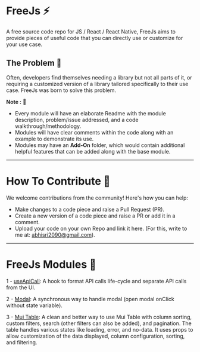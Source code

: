 # FreeJs ⚡️

A free source code repo for JS / React / React Native, FreeJs aims to provide pieces of useful code that you can directly use or customize for your use case.

## The Problem 🚀

Often, developers find themselves needing a library but not all parts of it, or requiring a customized version of a library tailored specifically to their use case. FreeJs was born to solve this problem.

**Note :** 📝

- Every module will have an elaborate Readme with the module description, problem/issue addressed, and a code walkthrough/methodology.
- Modules will have clear comments within the code along with an example to demonstrate its use.
- Modules may have an **Add-On** folder, which would contain additional helpful features that can be added along with the base module.

---

# How To Contribute 🤝

We welcome contributions from the community! Here's how you can help:

- Make changes to a code piece and raise a Pull Request (PR).
- Create a new version of a code piece and raise a PR or add it in a comment.
- Upload your code on your own Repo and link it here. (For this, write to me at: abhisri2090@gmail.com).

---

# FreeJs Modules 📂

1 - [useApiCall](https://github.com/abhisri2090/FreeJs/tree/main/useApiCall): A hook to format API calls life-cycle and separate API calls from the UI.

2 - [Modal](https://github.com/abhisri2090/FreeJs/tree/main/Modal): A synchronous way to handle modal (open modal onClick without state variable).

3 - [Mui Table](https://github.com/abhisri2090/FreeJs/tree/main/Table): A clean and better way to use Mui Table with column sorting, custom filters, search (other filters can also be added), and pagination. The table handles various states like loading, error, and no-data. It uses props to allow customization of the data displayed, column configuration, sorting, and filtering.
